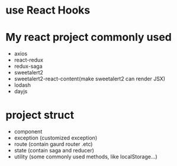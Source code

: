 # use React Hooks

# My react project commonly used

 - axios
 - react-redux
 - redux-saga
 - sweetalert2
 - sweetalert2-react-content(make sweetalert2 can render JSX)
 - lodash
 - dayjs

# project struct

 - component
 - exception (customized exception)
 - route (contain gaurd router .etc)
 - state (contain saga and reducer)
 - utility (some commonly used methods, like localStorage...)